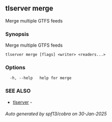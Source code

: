 ## tlserver merge

Merge multiple GTFS feeds

### Synopsis

Merge multiple GTFS feeds



```
tlserver merge [flags] <writer> <readers...>
```

### Options

```
  -h, --help   help for merge
```

### SEE ALSO

* [tlserver](tlserver.md)	 - 

###### Auto generated by spf13/cobra on 30-Jan-2025
